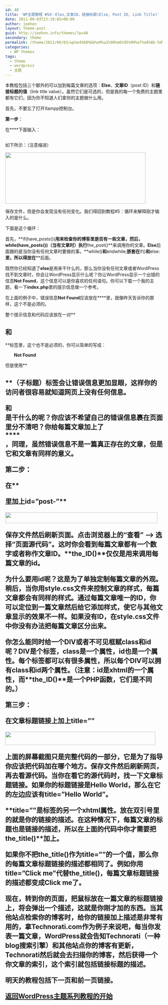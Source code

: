 ```yaml
---
id: 48
title: 'WP主题教程 #5d：Eles,文章ID，链接标题(Else, Post ID, Link Title)'
date: 2011-09-03T13:19:03+00:00
author: jeehon
layout: theme-post
guid: http://jeehon.info/themes/?p=48
secondary: theme
permalink: /theme/2011/09/03/wp%e4%b8%bb%e9%a2%98%e6%95%99%e7%a8%8b-5d%ef%bc%9aeles%e6%96%87%e7%ab%a0id%ef%bc%8c%e9%93%be%e6%8e%a5%e6%a0%87%e9%a2%98else-post-id-link-title/
categories:
  - WP themes
tags:
  - theme
  - wordpress
  - 主题
---
```

本教程包括三个额外的可以加到每篇文章的选项：**Else**、**文章ID**（post ID）和**链接标题的值**（link title value）。虽然它们是可选的，但是我的每一个免费的主题里都有它们，因为你不知道人们拿你的主题做什么用。

首先，不要忘了打开Xampp控制台。

**第一步**：

在**<?php endwhile; ?>**下面输入：
  
<strong style="margin-left:2em;"><?php else : ?></strong>
  
<strong style="margin-left:2em;"><div class=”post”></strong>
  
<strong style="margin-left:4em;"><h2><?php _e(‘Not Found’); ?></h2></strong>
  
<strong style="margin-left:2em;"></div></strong>

如下所示：（注意缩进）
  
[<img src="http://jeehon.info/log/files/2011/08/else.gif" alt="" title="else" width="449" height="164" class="aligncenter size-full wp-image-773" />](http://jeehon.info/log/files/2011/08/else.gif)
  
保存文件，但是你会发现没有任何变化。我们得回到教程#5：循环来解释刚才输入的是什么。

下面是这个循环：
  
<strong style="margin-left:2em;"><?php if(have_posts()) : ?><?php while(have_posts()) : the_post(); ?></strong>
  
<strong style="margin-left:2em;"><?php endwhile; ?></strong>
  
<strong style="margin-left:2em;"><?php endif; ?></strong>

首先，**if(have_posts())**用来检查你的博客里是否有一些文章，然后，**while(have_posts())**（当有文章时）执行**the_post()**来调用你的文章。**Else**后面跟的是当你没有任何文章时要做的事。**while()**和**endwhile;**嵌套在**if()**和**else:**里，所以**<?php else : ?>**得放在**<?php endwhile; ?>**后面。

既然你已经知道了**else**是用来干什么的，那么当你没有任何文章或者WordPress找不到文章时，你会让WordPress显示什么呢？你让WordPress显示一个出错的信息**Not Found**，这个信息可以是你喜欢的任何语句。你可以下载一个我的主题，看一下**index.php**里的提示信息做一个参考。

在上面的例子中，错误信息**Not Found**应该放在**<?php _e(‘ ‘); ?>**里，就像昨天告诉你的那样，这个不是必须的。

整个提示信息和代码应该放在一对**<h2>**和**</h2>**标签里，这个也不是必须的，你可以简单的写成：
  
<strong style="margin-left:2em;"><div class=”post”></strong>
  
<strong style="margin-left:2em;">Not Found</strong>
  
<strong style="margin-left:2em;"></div></strong>

但是使用**<h2>**（子标题）标签会让错误信息更加显眼，这样你的访问者很容易就知道网页上没有任何信息。

**<div class=”post”>**和**</div>**是干什么的呢？你应该不希望自己的错误信息裹在页面里分不清吧？你给每篇文章加上了**<div class=”post”>****</div>**，同理，虽然错误信息不是一篇真正存在的文章，但是它和文章有同样的意义。

**第二步**：

在**<div class=”post”>**里加上**id=”post-<?php the_ID(); ?>”**
  
[<img src="http://jeehon.info/log/files/2011/08/post-id.gif" alt="" title="post-id" width="487" height="35" class="aligncenter size-full wp-image-774" />](http://jeehon.info/log/files/2011/08/post-id.gif)
  
保存文件然后刷新页面。点击浏览器上的“**查看**” &#8211;> 选择“**页面源代码**”。这时你会看到每篇文章都有一个数字或者称作文章ID。**the_ID()**仅仅是用来调用每篇文章的id。

为什么要用id呢？这是为了单独定制每篇文章的外观。稍后，当你用**style.css**文件来控制文章的样式，每篇文章都会有同样的样式。通过每篇文章唯一的**ID**，你可以定位到一篇文章然后给它添加样式，使它与其他文章显示的效果不一样。如果没有ID，在**style.css**文件中你没有办法把每篇文章区分出来。

你怎么能同时给一个**DIV**或者不可见框赋**class**和**id**呢？**DIV**是个标签，**class**是一个属性，**id**也是一个属性。每个标签都可以有很多属性，所以每个**DIV**可以拥有**class**和**id**两个属性。（**注意**：**id**是xhtml的一个属性，而**the_ID()**是一个PHP函数，它们是不同的。）

**第三步**：

在文章标题链接上加上**title=”<?php the_title(); ?>”**
  
[<img src="http://jeehon.info/log/files/2011/08/the-title1.gif" alt="" title="the-title1" width="480" height="43" class="aligncenter size-full wp-image-775" />](http://jeehon.info/log/files/2011/08/the-title1.gif)
  
上面的屏幕截图只是完整代码的一部分，它是为了指导你应该把代码加在哪个地方。保存文件然后刷新网页，再去看源代码。当你在看它的源代码时，找一下**文章标题链接**。如果你的标题链接是**Hello World**，那么在它的左边应该有**title=”Hello World”**。

**title=””**是**<a>**标签的另一个xhtml属性。放在双引号里的就是你的链接的描述。在这种情况下，每篇文章的标题也是链接的描述，所以在上面的代码中你才需要把**the_title()**加上。

如果你不把**the_title()**作为**title=””**的一个值，那么你的每篇文章标题链接的描述都相同了。例如你用**title=”Click me”**代替**the_title()**，每篇文章标题链接的描述都变成**Click me**了。

现在，转到你的页面，把鼠标放在一篇文章的标题链接上，将会弹出一个描述，这就是你刚才加的东西。当其他站点检索你的博客时，给你的链接加上描述是非常有用的，拿Technorati.com作为例子来说吧，每当你发表一篇文章，WordPress就会告知Technorati（一种blog搜索引擎）和其他站点你的博客有更新，Technorati然后就会去扫描你的博客，然后获得一个你文章的索引，这个索引就包括链接标题的描述。

明天的教程包括下一页和前一页链接。

[返回WordPress主题系列教程的开始](http://jeehon.info/themes/)
